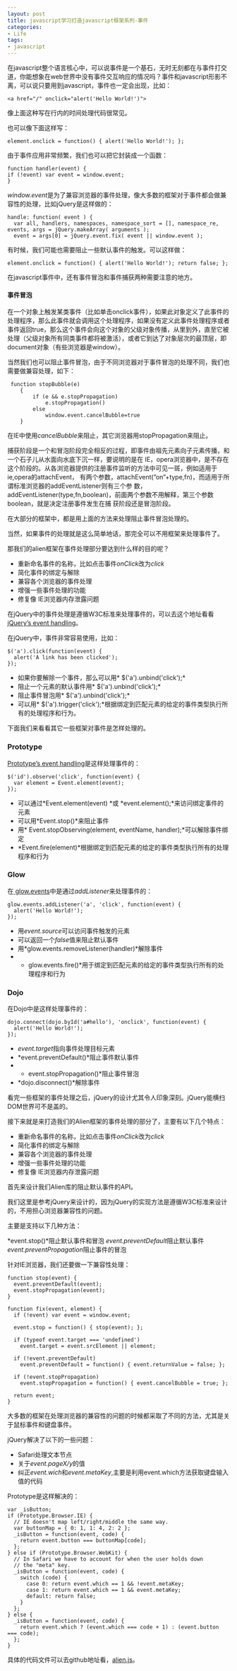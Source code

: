 ```yaml
---
layout: post
title: javascript学习打造javascript框架系列-事件
categories:
- Life
tags:
- javascript
---
```


在javascript整个语言核心中，可以说事件是一个基石，无时无刻都在与事件打交道，你能想象在web世界中没有事件交互响应的情况吗？事件和javascript形影不离，可以说只要用到javascript，事件也一定会出现，比如：

    <a href="/" onclick="alert('Hello World!')">

像上面这种写在行内的时间处理代码很常见。

也可以像下面这样写：

    element.onclick = function() { alert('Hello World!'); };

由于事件应用非常频繁，我们也可以把它封装成一个函数：

    function handler(event) {
	if (!event) var event = window.event;
	}

*window.event*是为了兼容浏览器的事件处理，像大多数的框架对于事件都会做兼容性的处理，比如jQuery是这样做的：

    handle: function( event ) {
	  var all, handlers, namespaces, namespace_sort = [], namespace_re, events, args = jQuery.makeArray( arguments );
	  event = args[0] = jQuery.event.fix( event || window.event );

有时候，我们可能也需要阻止一些默认事件的触发。可以这样做：

    element.onclick = function() { alert('Hello World!'); return false; };

在javascript事件中，还有事件冒泡和事件捕获两种需要注意的地方。

#### 事件冒泡 ####

在一个对象上触发某类事件（比如单击onclick事件），如果此对象定义了此事件的处理程序，那么此事件就会调用这个处理程序，如果没有定义此事件处理程序或者事件返回true，那么这个事件会向这个对象的父级对象传播，从里到外，直至它被处理（父级对象所有同类事件都将被激活），或者它到达了对象层次的最顶层，即document对象（有些浏览器是window）。

当然我们也可以阻止事件冒泡，由于不同浏览器对于事件冒泡的处理不同，我们也需要做兼容处理，如下：

     function stopBubble(e)  
	    {  
	        if (e && e.stopPropagation)  
	            e.stopPropagation()  
	        else 
	            window.event.cancelBubble=true 
	    }  

在IE中使用*cancelBubble*来阻止，其它浏览器用stopPropagation来阻止。

捕获阶段是一个和冒泡阶段完全相反的过程，即事件由祖先元素向子元素传播，和一个石子儿从水面向水底下沉一样，要说明的是在 IE，opera浏览器中，是不存在这个阶段的。从各浏览器提供的注册事件监听的方法中可见一斑，例如适用于ie,opera的attachEvent， 有两个参数，attachEvent(”on”+type,fn)，而适用于所谓标准浏览器的addEventListener则有三个参 数，addEventListener(type,fn,boolean)，前面两个参数不用解释，第三个参数boolean，就是决定注册事件发生在捕 获阶段还是冒泡阶段。

在大部分的框架中，都是用上面的方法来处理阻止事件冒泡处理的。

当然，如果事件的处理就是这么简单地话，那完全可以不用框架来处理事件了。

那我们的alien框架在事件处理部分要达到什么样的目的呢？

- 重新命名事件的名称，比如点击事件*onClick*改为*click*
- 简化事件的绑定与解除
- 兼容各个浏览器的事件处理
- 增强一些事件处理的功能
- 修复像	IE浏览器内存泄露问题

在jQuery中的事件处理是遵循W3C标准来处理事件的，可以去这个地址看看[jQuery’s event handling](http://api.jquery.com/category/events/event-object/)。

在jQuery中，事件非常容易使用，比如：

    $('a').click(function(event) {
	  alert('A link has been clicked');
	});

- 如果你要解除一个事件，那么可以用* $('a').unbind('click');*
- 阻止一个元素的默认事件用* $('a').unbind('click');*
- 阻止事件冒泡用* $('a').unbind('click');*
- 可以用* $('a').trigger('click');*根据绑定到匹配元素的给定的事件类型执行所有的处理程序和行为。

下面我们来看看其它一些框架对事件是怎样处理的。

### Prototype ###

[Prototype’s event handling](http://api.prototypejs.org/dom/event/)是这样处理事件的：

    $('id').observe('click', function(event) {
	  var element = Event.element(event);
	});

- 可以通过*Event.element(event) *或 *event.element();*来访问绑定事件的元素
- 可以用*Event.stop()*来阻止事件
- 用* Event.stopObserving(element, eventName, handler);*可以解除事件绑定
- *Event.fire(element)*根据绑定到匹配元素的给定的事件类型执行所有的处理程序和行为

### Glow ###

在[ glow.events](http://www.bbc.co.uk/glow/docs/1.7/api/glow.events.shtml)中是通过*addListener*来处理事件的：

    glow.events.addListener('a', 'click', function(event) {
	  alert('Hello World!');
	});

- 用*event.source*可以访问事件触发的元素
- 可以返回一个*false*值来阻止默认事件
- 用*glow.events.removeListener(handler)*解除事件
- * glow.events.fire()*用于绑定到匹配元素的给定的事件类型执行所有的处理程序和行为

### Dojo ###

在Dojo中是这样处理事件的：

    dojo.connect(dojo.byId('a#hello'), 'onclick', function(event) {
	  alert('Hello World!');
	});

- *event.target*指向事件处理目标元素
- *event.preventDefault()*阻止事件默认事件
- * event.stopPropagation()*阻止事件冒泡
- *dojo.disconnect()*解除事件

看完一些框架的事件处理之后，jQuery的设计尤其令人印象深刻。jQuery能横扫DOM世界可不是盖的。

接下来就是来打造我们的Alien框架的事件处理的部分了，主要有以下几个特点：


- 重新命名事件的名称，比如点击事件*onClick*改为*click*
- 简化事件的绑定与解除
- 兼容各个浏览器的事件处理
- 增强一些事件处理的功能
- 修复像	IE浏览器内存泄露问题

首先来设计我们Alien库的阻止默认事件的API。

我们这里是参考jQuery来设计的，因为jQuery的实现方法是遵循W3C标准来设计的，不用担心浏览器兼容性的问题。

主要是支持以下几种方法：

*event.stop()*阻止默认事件和冒泡
*event.preventDefault*阻止默认事件
*event.preventPropagation*阻止事件的冒泡

针对IE浏览器，我们还要做一下兼容性处理：

    function stop(event) {
	  event.preventDefault(event);
	  event.stopPropagation(event);
	}
	
	function fix(event, element) {
	  if (!event) var event = window.event;
	
	  event.stop = function() { stop(event); };
	
	  if (typeof event.target === 'undefined')
	    event.target = event.srcElement || element;
	
	  if (!event.preventDefault)
	    event.preventDefault = function() { event.returnValue = false; };
	
	  if (!event.stopPropagation)
	    event.stopPropagation = function() { event.cancelBubble = true; };
	
	  return event;
	}

大多数的框架在处理浏览器的兼容性的问题的时候都采取了不同的方法，尤其是关于鼠标事件和键盘事件。

jQuery解决了以下的一些问题：

- Safari处理文本节点
- 关于*event.pageX/y*的值
- 纠正*event.wich*和*event.metaKey*,主要是利用event.which方法获取键盘输入值的代码

Prototype是这样解决的：

    var _isButton;
	if (Prototype.Browser.IE) {
	  // IE doesn't map left/right/middle the same way.
	  var buttonMap = { 0: 1, 1: 4, 2: 2 };
	  _isButton = function(event, code) {
	    return event.button === buttonMap[code];
	  };
	} else if (Prototype.Browser.WebKit) {
	  // In Safari we have to account for when the user holds down
	  // the "meta" key.
	  _isButton = function(event, code) {
	    switch (code) {
	      case 0: return event.which == 1 && !event.metaKey;
	      case 1: return event.which == 1 && event.metaKey;
	      default: return false;
	    }
	  };
	} else {
	  _isButton = function(event, code) {
	    return event.which ? (event.which === code + 1) : (event.button === code);
	  };
	}

具体的代码文件可以去github地址看，[alien.js](https://github.com/janily/Alien)。


